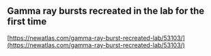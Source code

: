 ## Gamma ray bursts recreated in the lab for the first time
  
  [https://newatlas.com/gamma-ray-burst-recreated-lab/53103/](https://newatlas.com/gamma-ray-burst-recreated-lab/53103/)
